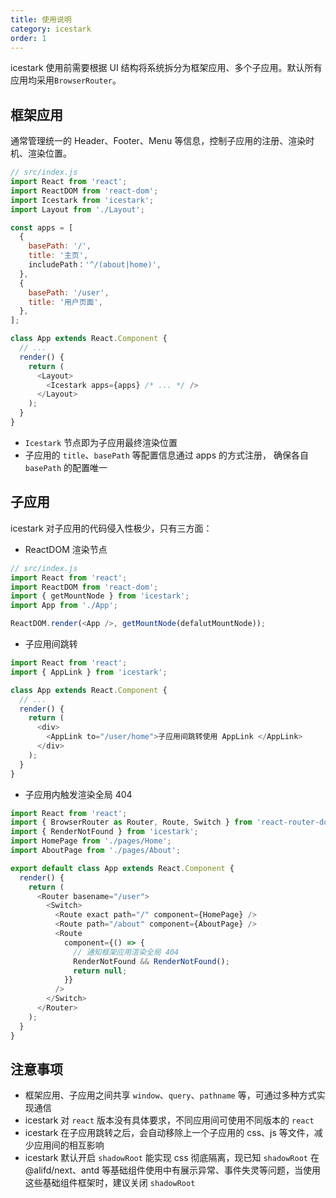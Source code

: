 ```yaml
---
title: 使用说明
category: icestark
order: 1
---
```


icestark 使用前需要根据 UI 结构将系统拆分为框架应用、多个子应用。默认所有应用均采用`BrowserRouter`。

## 框架应用

通常管理统一的 Header、Footer、Menu 等信息，控制子应用的注册、渲染时机、渲染位置。

```js
// src/index.js
import React from 'react';
import ReactDOM from 'react-dom';
import Icestark from 'icestark';
import Layout from './Layout';

const apps = [
  {
    basePath: '/',
    title: '主页',
    includePath：'^/(about|home)',
  },
  {
    basePath: '/user',
    title: '用户页面',
  },
];

class App extends React.Component {
  // ...
  render() {
    return (
      <Layout>
        <Icestark apps={apps} /* ... */ />
      </Layout>
    );
  }
}
```

- `Icestark` 节点即为子应用最终渲染位置
- 子应用的 `title`、`basePath` 等配置信息通过 apps 的方式注册， 确保各自 `basePath` 的配置唯一

## 子应用

icestark 对子应用的代码侵入性极少，只有三方面：

- ReactDOM 渲染节点

```js
// src/index.js
import React from 'react';
import ReactDOM from 'react-dom';
import { getMountNode } from 'icestark';
import App from './App';

ReactDOM.render(<App />, getMountNode(defalutMountNode));
```

- 子应用间跳转

```js
import React from 'react';
import { AppLink } from 'icestark';

class App extends React.Component {
  // ...
  render() {
    return (
      <div>
        <AppLink to="/user/home">子应用间跳转使用 AppLink </AppLink>
      </div>
    );
  }
}
```

- 子应用内触发渲染全局 404

```js
import React from 'react';
import { BrowserRouter as Router, Route, Switch } from 'react-router-dom';
import { RenderNotFound } from 'icestark';
import HomePage from './pages/Home';
import AboutPage from './pages/About';

export default class App extends React.Component {
  render() {
    return (
      <Router basename="/user">
        <Switch>
          <Route exact path="/" component={HomePage} />
          <Route path="/about" component={AboutPage} />
          <Route
            component={() => {
              // 通知框架应用渲染全局 404
              RenderNotFound && RenderNotFound();
              return null;
            }}
          />
        </Switch>
      </Router>
    );
  }
}
```

## 注意事项

- 框架应用、子应用之间共享 `window`、`query`、`pathname` 等，可通过多种方式实现通信
- icestark 对 `react` 版本没有具体要求，不同应用间可使用不同版本的 `react`
- icestark 在子应用跳转之后，会自动移除上一个子应用的 css、js 等文件，减少应用间的相互影响
- icestark 默认开启 `shadowRoot` 能实现 css 彻底隔离，现已知 `shadowRoot` 在 @alifd/next、antd 等基础组件使用中有展示异常、事件失灵等问题，当使用这些基础组件框架时，建议关闭 `shadowRoot`
